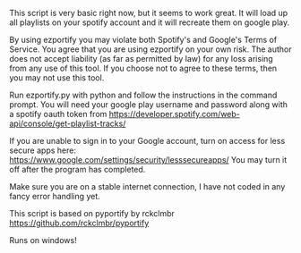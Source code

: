 This script is very basic right now, but it seems to work great. It will load up all playlists on your spotify account and it will recreate them on google play.

By using ezportify you may violate both Spotify's and Google's Terms of Service. You agree that you are using ezportify on your own risk. The author does not accept liability (as far as permitted by law) for any loss arising from any use of this tool. If you choose not to agree to these terms, then you may not use this tool.

Run ezportify.py with python and follow the instructions in the command prompt. You will need your google play username and password along with a spotify oauth token from https://developer.spotify.com/web-api/console/get-playlist-tracks/

If you are unable to sign in to your Google account, turn on access for less secure apps here: https://www.google.com/settings/security/lesssecureapps/
You may turn it off after the program has completed.

Make sure you are on a stable internet connection, I have not coded in any fancy error handling yet.

This script is based on pyportify by rckclmbr https://github.com/rckclmbr/pyportify

Runs on windows!